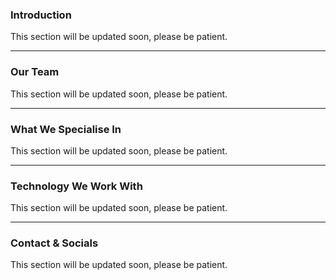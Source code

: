 ### Introduction
This section will be updated soon, please be patient.

---

### Our Team
This section will be updated soon, please be patient.

---

### What We Specialise In
This section will be updated soon, please be patient.

---

### Technology We Work With
This section will be updated soon, please be patient.

---

### Contact & Socials
This section will be updated soon, please be patient.
